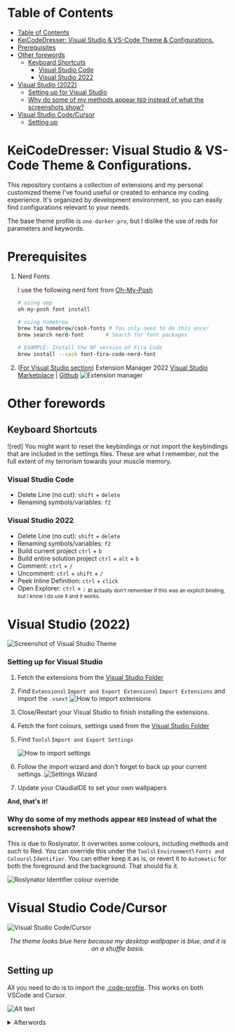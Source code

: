 # Table of Contents
- [Table of Contents](#table-of-contents)
- [KeiCodeDresser: Visual Studio \& VS-Code Theme \& Configurations.](#keicodedresser-visual-studio--vs-code-theme--configurations)
- [Prerequisites](#prerequisites)
- [Other forewords](#other-forewords)
  - [Keyboard Shortcuts](#keyboard-shortcuts)
    - [Visual Studio Code](#visual-studio-code)
    - [Visual Studio 2022](#visual-studio-2022)
- [Visual Studio (2022)](#visual-studio-2022-1)
    - [Setting up for Visual Studio](#setting-up-for-visual-studio)
    - [Why do some of my methods appear `RED` instead of what the screenshots show?](#why-do-some-of-my-methods-appear-red-instead-of-what-the-screenshots-show)
- [Visual Studio Code/Cursor](#visual-studio-codecursor)
  - [Setting up](#setting-up)


# KeiCodeDresser: Visual Studio & VS-Code Theme & Configurations.

This repository contains a collection of extensions and my personal customized theme I've found useful or created to enhance my coding experience. It's organized by development environment, so you can easily find configurations relevant to your needs.

The base theme profile is `one-darker-pro`, but I dislike the use of reds for parameters and keywords.

# Prerequisites
1. Nerd Fonts
   
   I use the following nerd font from [Oh-My-Posh](https://ohmyposh.dev/docs/installation/fonts)
   ```powershell
   # using omp
   oh-my-posh font install
   ```

   ```sh
   # using homebrew
   brew tap homebrew/cask-fonts # You only need to do this once!
   brew search nerd-font       # Search for font packages

   # EXAMPLE: Install the NF version of Fira Code
   brew install --cask font-fira-code-nerd-font
   ```
2. ([For Visual Studio section](#visual-studio-2022)) Extension Manager 2022 [Visual Studio Marketplace](https://marketplace.visualstudio.com/items?itemName=Loop8ack.ExtensionManager2022) | [Github](https://github.com/loop8ack/ExtensionPackTools)
   ![Extension manager](/images/vs2022extensionmanager.png)   

# Other forewords
## Keyboard Shortcuts
![red] You might want to reset the keybindings or not import the keybindings that are included in the settings files. These are what I remember, not the full extent of my terrorism towards your muscle memory.


### Visual Studio Code
- Delete Line (no cut): `shift` + `delete`
- Renaming symbols/variables: `f2`
### Visual Studio 2022
- Delete Line (no cut): `shift` + `delete`
- Renaming symbols/variables: `f2`
- Build current project `ctrl` + `b`
- Build entire solution project `ctrl` + `alt` + `b`
- Comment: `ctrl` + `/`
- Uncomment: `ctrl` + `shift` + `/`
- Peek Inline Definition: `ctrl` + `click`
- Open Explorer: `ctrl` + `;` <sub>#I actually don't remember if this was an explicit binding, but I know I do use it and it works.</sub>

# Visual Studio (2022)
![Screenshot of Visual Studio Theme](/visual_studio/vs2022/vs2022.png)

### Setting up for Visual Studio
1. Fetch the extensions from the [Visual Studio Folder](/visual_studio/vs2022/extensions.vsext)
2. Find `Extensions`\ `Import and Export Extensions`\ `Import Extensions` and import the `.vsext`
   ![How to import extensions](images/howtoimportextensions.png)
3. Close/Restart your Visual Studio to finish installing the extensions.
4. Fetch the font colours, settings used from the [Visual Studio Folder](/visual_studio/vs2022/Exported-2024-02-16.vssettings)
5. Find `Tools`\ `Import and Export Settings`
   
   ![How to import settings](/images/howtoimportsettings.png)
6. Follow the import wizard and don't forget to back up your current settings.
   ![Settings Wizard](images/importsettingswizard.png)
7. Update your ClaudiaIDE to set your own wallpapers
   
**And, that's it!**

### Why do some of my methods appear `RED` instead of what the screenshots show?

This is due to Roslynator. It overwrites some colours, including methods and such to Red. You can override this under the `Tools`\ `Environment`\ `Fonts and Colours`\ `Identifier`. You can either keep it as is, or revert it to `Automatic` for both the foreground and the background. That should fix it.

![Roslynator Identifier colour override](images/roslynatoridentifiercolouroverride.png)

# Visual Studio Code/Cursor

![Visual Studio Code/Cursor](vscode/vs-code.png)
*<sub><center>The theme looks blue here because my desktop wallpaper is blue, and it is on a shuffle basis.</center></sub>*

## Setting up

All you need to do is to import the [.code-profile](/vscode/Cursor-VSCode.code-profile). This works on both VSCode and Cursor.


![Alt text](images/howtoimportprofile.png)

<details>
<summary>Afterwords</summary>

> *So which is it, Kei or Nirvaxstiel*

***Both***

> *You MONSTER, task bar on the top?!11!*

~~Efficient mouse movement~~ I'm too lazy to move my mouse that much.

> Ew, VS Code Side bar on the right?

It's only consistent to my Visual Studio. Also, if I could I would move the outline to the left, just like my CodeMaid Spade. I also tend to just keep the explorer pinned and minimised permanent, only ever needing the Outline to be present for easier navigation of the current file structure.
</details>